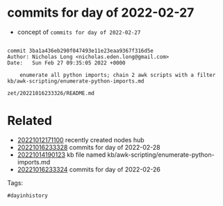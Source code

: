 # commits for day of 2022-02-27

- concept of `commits for day of 2022-02-27`

```

commit 3ba1a436eb290f047493e11e23eaa9367f316d5e
Author: Nicholas Long <nicholas.eden.long@gmail.com>
Date:   Sun Feb 27 09:35:05 2022 +0000

    enumerate all python imports; chain 2 awk scripts with a filter
kb/awk-scripting/enumerate-python-imports.md
```

` zet/20221016233326/README.md `

# Related

- [20221012171100](/zet/20221012171100/README.md) recently created nodes hub
- [20221016233328](/zet/20221016233328/README.md) commits for day of 2022-02-28
- [20221014190123](/zet/20221014190123/README.md) kb file named kb/awk-scripting/enumerate-python-imports.md
- [20221016233324](/zet/20221016233324/README.md) commits for day of 2022-02-26

Tags:

    #dayinhistory
